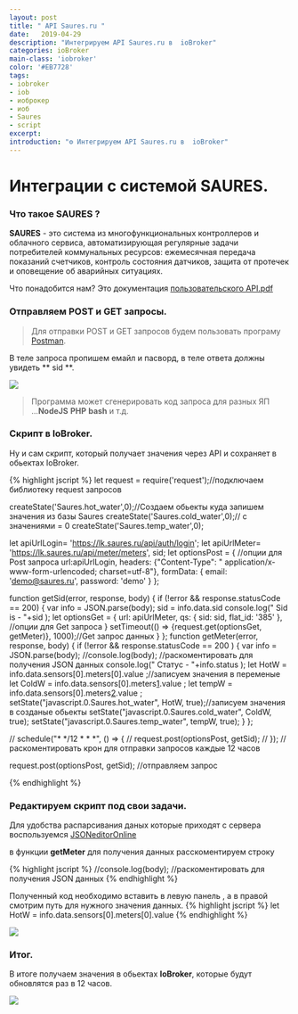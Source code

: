 ```yaml
---
layout: post
title: " API Saures.ru "
date:   2019-04-29
description: "Интегрируем API Saures.ru в  ioBroker"
categories: ioBroker
main-class: 'iobroker'
color: '#EB7728'
tags:
- iobroker
- iob
- иоброкер
- иоб
- Saures
- script 
excerpt:
introduction: "⚙️ Интегрируем API Saures.ru в  ioBroker"
---
```

# Интеграции с системой SAURES.
### Что такое SAURES ?

**SAURES** - это система из многофункциональных контроллеров и облачного сервиса, автоматизирующая регулярные задачи потребителей коммунальных ресурсов: ежемесячная передача показаний счетчиков, контроль состояния датчиков, защита от протечек и оповещение об аварийных ситуациях. 

Что понадобится нам? Это документация [пользовательского API.pdf][1]

### Отправляем POST и GET запросы.

>Для отправки POST и GET запросов будем пользовать програму  [Postman][2].

В теле запроса пропишем емайл и пасворд, в  теле ответа должны увидеть ** sid **.

![][3]

>Программа может сгенерировать код  запроса для разных ЯП ...**NodeJS** **PHP** **bash** и т.д.



### Скрипт в IoBroker.

Ну и сам скрипт, который получает значения через API и сохраняет в обьектах IoBrоker.

{% highlight jscript %}
let request = require('request');//подключаем библиотеку request запросов

createState('Saures.hot_water',0);//Создаем обьекты куда запишем значения из базы Saures
createState('Saures.cold_water',0);// с значениями = 0
createState('Saures.temp_water',0);

let apiUrlLogin= 'https://lk.saures.ru/api/auth/login';
let apiUrlMeter= 'https://lk.saures.ru/api/meter/meters',
sid;
let optionsPost = { //опции для Post запроса 
 url:apiUrlLogin,
 headers: {"Content-Type": " application/x-www-form-urlencoded; charset=utf-8"},
 formData: { email: 'demo@saures.ru', password: 'demo' }
};

 
function getSid(error, response, body) {
  if (!error && response.statusCode == 200) {
    var info = JSON.parse(body);
    sid = info.data.sid
    console.log(" Sid is - "+sid );
    let optionsGet = {
    url: apiUrlMeter,
    qs: { sid: sid, flat_id: '385' },   //опции для Get запроса 
}
    setTimeout(() => {request.get(optionsGet, getMeter)}, 1000);//Get запрос данных
  }
};
function getMeter(error, response, body) {
    if (!error && response.statusCode == 200  ) {
      var info = JSON.parse(body);
     //console.log(body); //раскоментировать для получения JSON данных
      console.log(" Статус - "+info.status );
      let HotW = info.data.sensors[0].meters[0].value ;//записуем значения в переменые
      let ColdW = info.data.sensors[0].meters[1].value ;
      let tempW = info.data.sensors[0].meters[2].value ;
      setState("javascript.0.Saures.hot_water", HotW, true);//записуем значения в созданые обьекты
      setState("javascript.0.Saures.cold_water", ColdW, true);
      setState("javascript.0.Saures.temp_water", tempW, true);
    }
  };

// schedule("* */12 * * *",  () => {
//   request.post(optionsPost, getSid);
// }); // раскоментировать крон для отправки запросов каждые 12 часов

request.post(optionsPost, getSid); //отправляем запрос

{% endhighlight %}

### Редактируем скрипт под свои задачи.

Для удобства распарсивания даных которые приходят с сервера воспользуемся 
[JSONeditorOnline][2]

в функции **getMeter** для получения данных расскоментируем строку

{% highlight jscript %}
//console.log(body); //раскоментировать для получения JSON данных
{% endhighlight %}

Полученный код необходимо вставить в левую панель , а в правой смотрим путь для нужного значения данных.
{% highlight jscript %}
 let HotW = info.data.sensors[0].meters[0].value
{% endhighlight %}
 
 ![][6]

### Итог.

В итоге получаем значения в обьектах **IoBroker**, которые будут обновлятся раз в 12 часов.

![][7]

[1]: https://www.saures.ru/upload/iblock/efd/SAURES-API-polzovatelskoe-v.3.12.pdf
[2]: https://web.postman.co
[3]: /assets/image/Postman_code.png
[5]: https://jsoneditoronline.org/
[6]: /assets/image/JSON_Editor.jpg
[7]: /assets/image/ObjSaures.png
